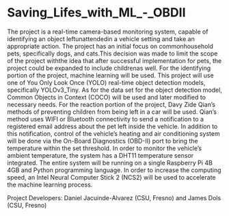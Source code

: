 # Saving_Lifes_with_ML_-_OBDII


The  project is a real-time camera-based  monitoring system, capable of identifying an object leftunattendedin a vehicle setting and take an appropriate action. The project has an initial focus on commonhousehold pets, specifically dogs, and cats.This decision was made to limit the scope of the project withthe idea that after successful implementation for pets, the project could be expanded to include childrenas  well. For the  identifying  portion of the project, machine  learning will be used. This  project will use one of You Only Look Once (YOLO) real-time object detection models, specifically YOLOv3_Tiny. As for the data set for the object detection model, Common Objects in Context (COCO) will be used and later modified to necessary needs. For the reaction portion of the project, Davy Zide Qian’s methods of preventing children from being left in a car will be used.  Qian’s method uses WIFI or Bluetooth connectivity to send a  notification to a registered email address about the pet left inside the vehicle.  In addition to this notification, control of the vehicle’s heating and air conditioning system will be done via the On-Board Diagnostics (OBD-II) port to bring the temperature  within  the set threshold. In order to monitor the vehicle’s ambient temperature, the system has a DHT11  temperature  sensor  integrated. The entire system will be running on a single Raspberry Pi 4B 4GB and Python programming language. In order to increase the computing speed, an Intel Neural Computer Stick 2 (NCS2) will be used to accelerate the machine learning process.

Project Developers:
Daniel Jacuinde-Alvarez (CSU, Fresno) and James Dols (CSU, Fresno)
